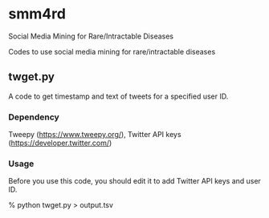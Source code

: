 # smm4rd
Social Media Mining for Rare/Intractable Diseases

Codes to use social media mining for rare/intractable diseases

## twget.py
A code to get timestamp and text of tweets for a specified user ID.

### Dependency
Tweepy (https://www.tweepy.org/), Twitter API keys (https://developer.twitter.com/)

### Usage
Before you use this code, you should edit it to add Twitter API keys and user ID.

% python twget.py > output.tsv


